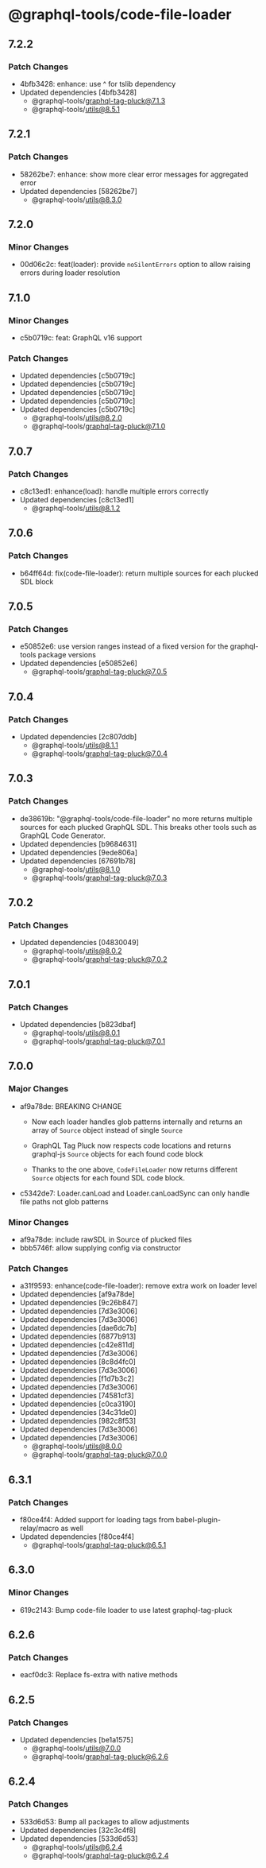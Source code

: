 # @graphql-tools/code-file-loader

## 7.2.2

### Patch Changes

- 4bfb3428: enhance: use ^ for tslib dependency
- Updated dependencies [4bfb3428]
  - @graphql-tools/graphql-tag-pluck@7.1.3
  - @graphql-tools/utils@8.5.1

## 7.2.1

### Patch Changes

- 58262be7: enhance: show more clear error messages for aggregated error
- Updated dependencies [58262be7]
  - @graphql-tools/utils@8.3.0

## 7.2.0

### Minor Changes

- 00d06c2c: feat(loader): provide `noSilentErrors` option to allow raising errors during loader resolution

## 7.1.0

### Minor Changes

- c5b0719c: feat: GraphQL v16 support

### Patch Changes

- Updated dependencies [c5b0719c]
- Updated dependencies [c5b0719c]
- Updated dependencies [c5b0719c]
- Updated dependencies [c5b0719c]
- Updated dependencies [c5b0719c]
  - @graphql-tools/utils@8.2.0
  - @graphql-tools/graphql-tag-pluck@7.1.0

## 7.0.7

### Patch Changes

- c8c13ed1: enhance(load): handle multiple errors correctly
- Updated dependencies [c8c13ed1]
  - @graphql-tools/utils@8.1.2

## 7.0.6

### Patch Changes

- b64ff64d: fix(code-file-loader): return multiple sources for each plucked SDL block

## 7.0.5

### Patch Changes

- e50852e6: use version ranges instead of a fixed version for the graphql-tools package versions
- Updated dependencies [e50852e6]
  - @graphql-tools/graphql-tag-pluck@7.0.5

## 7.0.4

### Patch Changes

- Updated dependencies [2c807ddb]
  - @graphql-tools/utils@8.1.1
  - @graphql-tools/graphql-tag-pluck@7.0.4

## 7.0.3

### Patch Changes

- de38619b: "@graphql-tools/code-file-loader" no more returns multiple sources for each plucked GraphQL SDL. This breaks other tools such as GraphQL Code Generator.
- Updated dependencies [b9684631]
- Updated dependencies [9ede806a]
- Updated dependencies [67691b78]
  - @graphql-tools/utils@8.1.0
  - @graphql-tools/graphql-tag-pluck@7.0.3

## 7.0.2

### Patch Changes

- Updated dependencies [04830049]
  - @graphql-tools/utils@8.0.2
  - @graphql-tools/graphql-tag-pluck@7.0.2

## 7.0.1

### Patch Changes

- Updated dependencies [b823dbaf]
  - @graphql-tools/utils@8.0.1
  - @graphql-tools/graphql-tag-pluck@7.0.1

## 7.0.0

### Major Changes

- af9a78de: BREAKING CHANGE

  - Now each loader handles glob patterns internally and returns an array of `Source` object instead of single `Source`

  - GraphQL Tag Pluck now respects code locations and returns graphql-js `Source` objects for each found code block

  - Thanks to the one above, `CodeFileLoader` now returns different `Source` objects for each found SDL code block.

- c5342de7: Loader.canLoad and Loader.canLoadSync can only handle file paths not glob patterns

### Minor Changes

- af9a78de: include rawSDL in Source of plucked files
- bbb5746f: allow supplying config via constructor

### Patch Changes

- a31f9593: enhance(code-file-loader): remove extra work on loader level
- Updated dependencies [af9a78de]
- Updated dependencies [9c26b847]
- Updated dependencies [7d3e3006]
- Updated dependencies [7d3e3006]
- Updated dependencies [dae6dc7b]
- Updated dependencies [6877b913]
- Updated dependencies [c42e811d]
- Updated dependencies [7d3e3006]
- Updated dependencies [8c8d4fc0]
- Updated dependencies [7d3e3006]
- Updated dependencies [f1d7b3c2]
- Updated dependencies [7d3e3006]
- Updated dependencies [74581cf3]
- Updated dependencies [c0ca3190]
- Updated dependencies [34c31de0]
- Updated dependencies [982c8f53]
- Updated dependencies [7d3e3006]
- Updated dependencies [7d3e3006]
  - @graphql-tools/utils@8.0.0
  - @graphql-tools/graphql-tag-pluck@7.0.0

## 6.3.1

### Patch Changes

- f80ce4f4: Added support for loading tags from babel-plugin-relay/macro as well
- Updated dependencies [f80ce4f4]
  - @graphql-tools/graphql-tag-pluck@6.5.1

## 6.3.0

### Minor Changes

- 619c2143: Bump code-file loader to use latest graphql-tag-pluck

## 6.2.6

### Patch Changes

- eacf0dc3: Replace fs-extra with native methods

## 6.2.5

### Patch Changes

- Updated dependencies [be1a1575]
  - @graphql-tools/utils@7.0.0
  - @graphql-tools/graphql-tag-pluck@6.2.6

## 6.2.4

### Patch Changes

- 533d6d53: Bump all packages to allow adjustments
- Updated dependencies [32c3c4f8]
- Updated dependencies [533d6d53]
  - @graphql-tools/utils@6.2.4
  - @graphql-tools/graphql-tag-pluck@6.2.4
